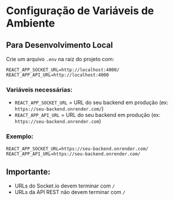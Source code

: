 # Configuração de Variáveis de Ambiente

## Para Desenvolvimento Local

Crie um arquivo `.env` na raiz do projeto com:

```env
REACT_APP_SOCKET_URL=http://localhost:4000/
REACT_APP_API_URL=http://localhost:4000
```

### Variáveis necessárias:
- `REACT_APP_SOCKET_URL` = URL do seu backend em produção (ex: `https://seu-backend.onrender.com/`)
- `REACT_APP_API_URL` = URL do seu backend em produção (ex: `https://seu-backend.onrender.com`)

### Exemplo:
```
REACT_APP_SOCKET_URL=https://seu-backend.onrender.com/
REACT_APP_API_URL=https://seu-backend.onrender.com/
```

## Importante:
- URLs do Socket.io devem terminar com `/`
- URLs da API REST não devem terminar com `/`
